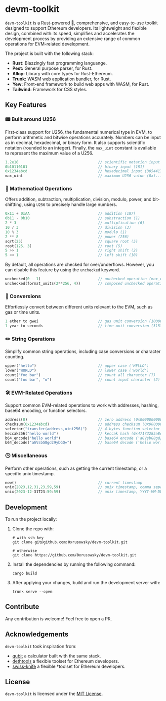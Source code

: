 # devm-toolkit

`devm-toolkit` is a Rust-powered 🦀, comprehensive, and easy-to-use toolkit designed to support Ethereum developers. Its lightweight and flexible design, combined with its speed, simplifies and accelerates the development process by providing an extensive range of common operations for EVM-related development.

The project is built with the following stack:

- **Rust:** Blazzingly fast programming languange.
- **Pest:** General purpose parser, for Rust.
- **Alloy:** Library with core types for Rust-Ethereum.
- **Trunk:** WASM web application bundler, for Rust.
- **Yew:** Front-end framework to build web apps with WASM, for Rust.
- **Tailwind:** Framework for CSS styles.

## Key Features

### 📟 Built around U256

First-class support for U256, the fundamental numerical type in EVM, to perform arithmetic and bitwise operations accurately. Numbers can be input as in decimal, hexadecimal, or binary form. It also supports scientific notation (rounded to an integer). Finally, the `max_uint` constant is available to represent the maximum value of a U256.

```rs
1.2e18                                    // scientific notation input (1200000)
0b10110101                                // binary input (181)
0x1234abcd                                // hexadecimal input (305441741)
max_uint                                  // maximum U256 value (0xf...f)
```

### 🔢 Mathematical Operations

Offers addition, subtraction, multiplication, division, modulo, power, and bit-shiftting, using `U256` to precisely handle large numbers.

```rs
0x11 + 0xAA                               // addition (187)
0b11 - 0b10                               // substraction (1)
2 * 3                                     // multiplication (6)
10 / 3                                    // division (3)
10 % 3                                    // modulo (1)
2 ** 8                                    // power (256)
sqrt(25)                                  // square root (5)
root(125, 3)                              // root (5)
5 >> 1                                    // right shift (2)
5 << 1                                    // left shift (10)
```

By default, all operations are checked for over/underflows. However, you can disable this feature by using the `unchecked` keyword.

```rs
unchecked(0 - 1)                          // unchecked operation (max_uint)
unchecked(format_units(2**256, 4))        // composed unchecked operation ('0.0000') ))
```

### 🧮 Conversions

Effortlessly convert between different units relevant to the EVM, such as gas or time units.

```rs
1 ether to gwei                           // gas unit conversion (1000000000)
1 year to seconds                         // time unit conversion (31536000)
```

### ✏️ String Operations

Simplify common string operations, including case conversions or character counting.

```rs
upper("hello")                            // upper case ('HELLO')
lower("WORLD")                            // lower case ('world')
count("foo bar")                          // count all character (7)
count("foo bar", "o")                     // count input character (2)
```

### 🛠️ EVM-Related Operations

Support common EVM-related operations to work with addresses, hashing, base64 encoding, or function selectors.

```rs
address(0)                                // zero address (0x0000000000000000000000000000000000000000)
checksum(0x1234abcd)                      // address checksum (0x0000000000000000000000000000000000000000)
selector("transfer(address,uint256)")     // 4-bytes function selector (0xa9059cbb)
keccak256("hello world")                  // keccak hash (0x47173285a8d7341e5e972fc677286384f802f8ef42a5ec5f03bbfa254cb01fad)
b64_encode("hello world")                 // base64 encode ('aGVsbG8gd29ybGQ=')
b64_decode("aGVsbG8gd29ybGQ=")            // base64 decode ('hello world')
```

### 🕓 Miscellaneous

Perform other operations, such as getting the current timestamp, or a specific unix timestamp.

```rs
now()                                     // current timestamp
unix(2023,12,31,23,59,59)                 // unix timestamp, comma separated (1704067199)
unix(2023-12-31T23:59:59)                 // unix timestamp, YYYY-MM-DDTHH:mm:ss (1704067199)
```

## Development

To run the project locally:

1. Clone the repo with:

   ```
   # with ssh key
   git clone git@github.com:0xrusowsky/devm-toolkit.git

   # otherwise
   git clone https://github.com/0xrusowsky/devm-toolkit.git
   ```

2. Install the dependencies by running the following command:
   ```
   cargo build
   ```
3. After applying your changes, build and run the development server with:
   ```
   trunk serve --open
   ```

## Contribute

Any contribution is welcome! Feel free to open a PR.

## Acknowledgements

`devm-toolkit` took inspiration from:

- [qubit](https://github.com/abhimanyu003/qubit/tree/main) a calculator built with the same stack.
- [dethtools](https://github.com/dethcrypto/dethtools) a flexible toolset for Ethereum developers.
- [swiss-knife](https://github.com/swiss-knife-xyz/swiss-knife) a flexible †toolset for Ethereum developers.

## License

`devm-toolkit` is licensed under the [MIT License](LICENSE).
